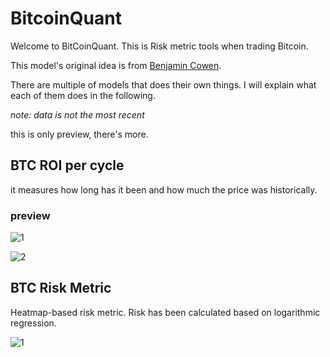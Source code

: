 # BitcoinQuant

Welcome to BitCoinQuant. This is Risk metric tools when trading Bitcoin.

This model's original idea is from [Benjamin Cowen](https://www.youtube.com/channel/UCRvqjQPSeaWn-uEx-w0XOIg). 

There are multiple of models that does their own things. I will explain what each of them does in the following.

_note: data is not the most recent_

this is only preview, there's more.

## BTC ROI per cycle 

it measures how long has it been and how much the price was historically. 

### preview

![1](https://i.imgur.com/HScEeNT.png)

![2](https://i.imgur.com/dW9ZLVh.png)

## BTC Risk Metric

Heatmap-based risk metric. Risk has been calculated based on logarithmic regression.

![1](https://i.imgur.com/lCduDPO.png)
